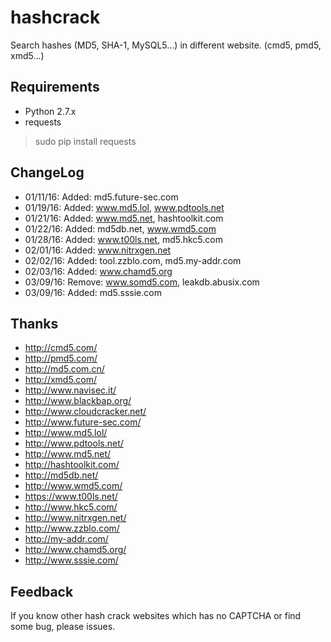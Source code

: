 # hashcrack
Search hashes (MD5, SHA-1, MySQL5...) in different website. (cmd5, pmd5, xmd5...)
## Requirements
* Python 2.7.x
* requests

>sudo pip install requests

## ChangeLog
* 01/11/16: Added: md5.future-sec.com
* 01/19/16: Added: www.md5.lol, www.pdtools.net
* 01/21/16: Added: www.md5.net, hashtoolkit.com
* 01/22/16: Added: md5db.net, www.wmd5.com
* 01/28/16: Added: www.t00ls.net, md5.hkc5.com
* 02/01/16: Added: www.nitrxgen.net
* 02/02/16: Added: tool.zzblo.com, md5.my-addr.com
* 02/03/16: Added: www.chamd5.org
* 03/09/16: Remove: www.somd5.com, leakdb.abusix.com
* 03/09/16: Added: md5.sssie.com

## Thanks
* http://cmd5.com/
* http://pmd5.com/
* http://md5.com.cn/
* http://xmd5.com/
* http://www.navisec.it/
* http://www.blackbap.org/
* http://www.cloudcracker.net/
* http://www.future-sec.com/
* http://www.md5.lol/
* http://www.pdtools.net/
* http://www.md5.net/
* http://hashtoolkit.com/
* http://md5db.net/
* http://www.wmd5.com/
* https://www.t00ls.net/
* http://www.hkc5.com/
* http://www.nitrxgen.net/
* http://www.zzblo.com/
* http://my-addr.com/
* http://www.chamd5.org/
* http://www.sssie.com/

## Feedback
If you know other hash crack websites which has no CAPTCHA or find some bug, please issues.
